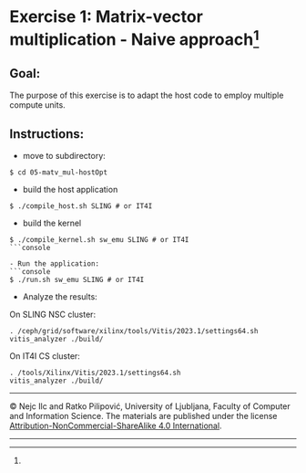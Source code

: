 # Exercise 1: Matrix-vector multiplication - Naive approach[^1]

## Goal:

The purpose of this exercise is to adapt the host code to employ multiple compute units. 

## Instructions:

- move to subdirectory:
```console
$ cd 05-matv_mul-hostOpt
```
- build the host application  

```console
$ ./compile_host.sh SLING # or IT4I
```

- build the kernel
```console
$ ./compile_kernel.sh sw_emu SLING # or IT4I
```console

- Run the application:
```console
$ ./run.sh sw_emu SLING # or IT4I
```

- Analyze the results:

On SLING NSC cluster: 

```console
. /ceph/grid/software/xilinx/tools/Vitis/2023.1/settings64.sh
vitis_analyzer ./build/
```
On IT4I CS cluster: 

```console
. /tools/Xilinx/Vitis/2023.1/settings64.sh
vitis_analyzer ./build/
```
___

[^1]: 
 &copy; Nejc Ilc and Ratko Pilipović, University of Ljubljana, Faculty of Computer and Information Science. 
 The materials are published under the license [Attribution-NonCommercial-ShareAlike 4.0 International](https://creativecommons.org/licenses/by-nc-sa/4.0/).

___
